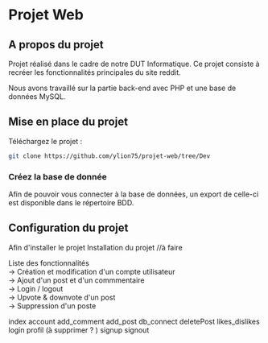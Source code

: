 # Projet Web
## A propos du projet
Projet réalisé dans le cadre de notre DUT Informatique. Ce projet consiste à recréer les fonctionnalités principales du site reddit. 

Nous avons travaillé sur la partie back-end avec PHP et une base de données MySQL.

## Mise en place du projet
Téléchargez le projet : 
   ```sh
   git clone https://github.com/ylion75/projet-web/tree/Dev
   ```
### Créez la base de donnée
Afin de pouvoir vous connecter à la base de données, un export de celle-ci est disponible dans le répertoire BDD.



## Configuration du projet
Afin d'installer le projet
Installation du projet 
//à faire 

Liste des fonctionnalités <br />
-> Création et modification d'un compte utilisateur <br />
-> Ajout d'un post et d'un commmentaire <br />
-> Login / logout <br />
-> Upvote & downvote d'un post <br />
-> Suppression d'un poste <br />


index
account
add_comment
add_post
db_connect
deletePost
likes_dislikes
login
profil (à supprimer ? )
signup
signout
